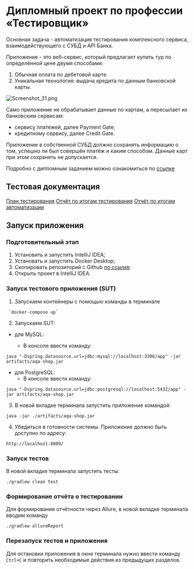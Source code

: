 # Дипломный проект по профессии «Тестировщик»
Основная задача - автоматизация тестирования комплексного сервиса, взаимодействующего с СУБД и API Банка.

Приложение - это веб-сервис, который предлагает купить тур по определённой цене двумя способами:
1. Обычная оплата по дебетовой карте.
2. Уникальная технология: выдача кредита по данным банковской карты.

![Screenshot_31.png](..%2F..%2F..%2F%FF%EC%E0%2FScreenshot_31.png)

Само приложение не обрабатывает данные по картам, а пересылает их банковским сервисам:

- сервису платежей, далее Payment Gate;
- кредитному сервису, далее Credit Gate.

Приложение в собственной СУБД должно сохранять информацию о том, успешно ли был совершён платёж и каким способом. Данные карт при этом сохранять не допускается.

Подробно с дипломным заданием можно ознакомиться по [ссылке](https://github.com/netology-code/qa-diploma)

## Тестовая документация
[План тестирования](https://github.com/Khorolskaia-V/QA_Diploma/blob/main/documents/Plan.md)
[Отчёт по итогам тестирования](https://github.com/Khorolskaia-V/QA_Diploma/blob/main/documents/Report.md)
[Отчёт по итогам автоматизации](https://github.com/Khorolskaia-V/QA_Diploma/blob/main/documents/Summary.md)

## Запуск приложения
### Подготовительный этап
1. Установить и запустить IntelliJ IDEA;
2. Установать и запустить Docker Desktop;
3. Скопировать репозиторий с Github [по ссылке](https://github.com/Khorolskaia-V/QA_Diploma).
4. Открыть проект в IntelliJ IDEA.

### Запуск тестового приложения (SUT)

1. Запускаем контейнеры с помощью команды в терминале
```
 `docker-compose up`
```

2. Запускаем SUT:

+ для MySQL:

    + В консоле ввести команду:
 ```
 java "-Dspring.datasource.url=jdbc:mysql://localhost:3306/app" -jar artifacts/aqa-shop.jar
   ```
+ для PostgreSQL:
    + В консоле ввести команду:

```
java "-Dspring.datasource.url=jdbc:postgresql://localhost:5432/app" -jar artifacts/aqa-shop.jar
```

3. В новой вкладке терминала запустить приложение командой:
```
java -jar ./artifacts/aqa-shop.jar
```

4. Убедиться в готовности системы. Приложение должно быть доступно по адресу:
```
http://localhost:8009/
```
### Запуск тестов
В новой вкладке терминала запустить тесты:
```
./gradlew clean test
```
### Формирование отчёта о тестировании
Для формирования отчётности через Allure, в новой вкладке терминала вводим команду
```
./gradlew allureReport
```
### Перезапуск тестов и приложения
Для остановки приложения в окне терминала нужно ввести команду `Ctrl+С` и повторить необходимые действия из предыдущих разделов.